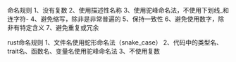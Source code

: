 命名规则
1、没有复数
2、使用描述性名称
3、使用驼峰命名法，不使用下划线_和连字符-
4、避免缩写，除非是非常普遍的
5、保持一致性
6、避免使用数字，除非有特定含义
7、避免重复或冗余

rust命名规则
1、文件名使用蛇形命名法（snake_case）
2、代码中的类型名、trait名、函数名、变量名使用驼峰命名法
3、不使用复数

